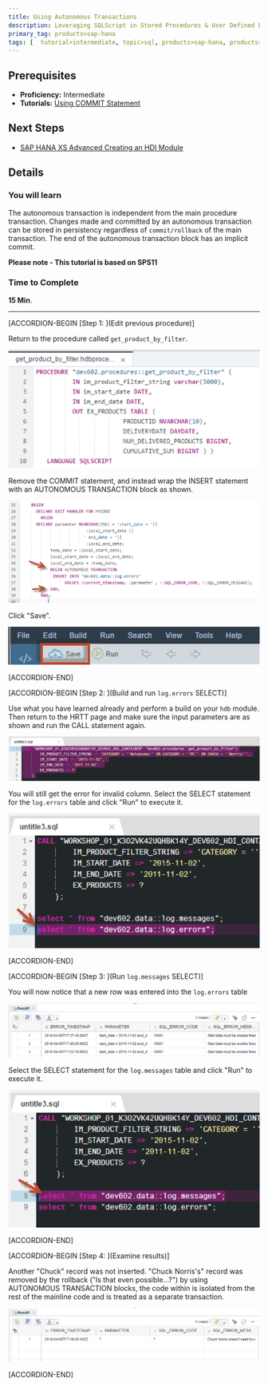 ```yaml
---
title: Using Autonomous Transactions
description: Leveraging SQLScript in Stored Procedures & User Defined Functions through the use of Autonomous transactions
primary_tag: products>sap-hana
tags: [  tutorial>intermediate, topic>sql, products>sap-hana, products>sap-hana\,-express-edition  ]
---
```

## Prerequisites  
- **Proficiency:** Intermediate
- **Tutorials:** [Using COMMIT Statement](https://developers.sap.com/tutorials/xsa-sqlscript-trans-commit.html)

## Next Steps
- [SAP HANA XS Advanced Creating an HDI Module](https://developers.sap.com/tutorials/xsa-hdi-module.html)

## Details
### You will learn  
The autonomous transaction is independent from the main procedure transaction. Changes made and committed by an autonomous transaction can be stored in persistency regardless of `commit/rollback` of the main transaction. The end of the autonomous transaction block has an implicit commit.

**Please note - This tutorial is based on SPS11**

### Time to Complete
**15 Min**.

---

[ACCORDION-BEGIN [Step 1: ](Edit previous procedure)]

Return to the procedure called `get_product_by_filter`.

![procedure editor](1.png)

Remove the COMMIT statement, and instead wrap the INSERT statement with an AUTONOMOUS TRANSACTION block as shown.

![insert statement](2.png)

Click "Save".

![save](3.png)  


[ACCORDION-END]

[ACCORDION-BEGIN [Step 2: ](Build and run `log.errors` SELECT)]

Use what you have learned already and perform a build on your `hdb` module. Then return to the HRTT page and make sure the input parameters are as shown and run the CALL statement again.

![HRTT](4.png)

You will still get the error for invalid column.  Select the SELECT statement for the `log.errors` table and click "Run" to execute it.

![select statement](5.png)


[ACCORDION-END]

[ACCORDION-BEGIN [Step 3: ](Run `log.messages` SELECT)]

You will now notice that a new row was entered into the `log.errors` table

![new row](6.png)

Select the SELECT statement for the `log.messages` table and click "Run" to execute it.

![select statement](7.png)


[ACCORDION-END]

[ACCORDION-BEGIN [Step 4: ](Examine results)]

Another "Chuck" record was not inserted.  "Chuck Norris's" record was removed by the rollback ("Is that even possible…?")  by using AUTONOMOUS TRANSACTION blocks, the code within is isolated from the rest of the mainline code and is treated as a separate transaction.

![results](8.png)


[ACCORDION-END]

